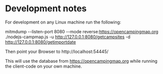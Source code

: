 # Development notes

For development on any Linux machine run the following:

mitmdump --listen-port 8080 --mode reverse:https://opencampingmap.org
./nodejs-campmap.js -u http://127.0.0.1:8080/getcampsites -d http://127.0.0.1:8080/getimportdate

Then point your Browser to http://localhost:54445/

This will use the database from https://opencampingmap.org while running the
client-code on your own machine.

